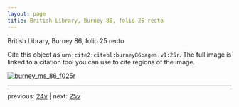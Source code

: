 ```yaml
---
layout: page
title: British Library, Burney 86, folio 25 recto
---
```


British Library, Burney 86, folio 25 recto

Cite this object as `urn:cite2:citebl:burney86pages.v1:25r`.  The full image is linked to a citation tool you can use to cite regions of the image.

[![burney_ms_86_f025r](http://www.homermultitext.org/iipsrv?IIIF=/project/homer/pyramidal/deepzoom/citebl/burney86imgs/v1/burney_ms_86_f025r.tif/full/800,/0/default.jpg)](http://www.homermultitext.org/ict2/?urn=urn:cite2:citebl:burney86imgs.v1:burney_ms_86_f025r) 

---

previous:  [24v](../24v/) | next: [25v](../25v/)